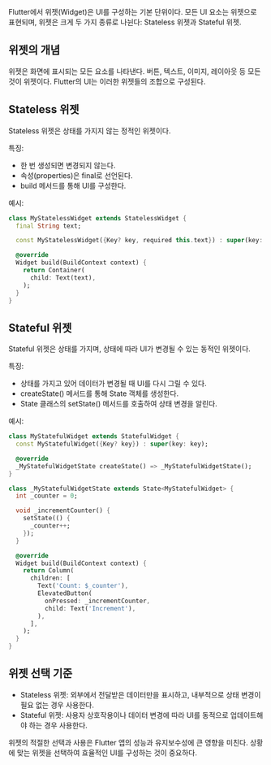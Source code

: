 Flutter에서 위젯(Widget)은 UI를 구성하는 기본 단위이다. 모든 UI 요소는 위젯으로 표현되며, 위젯은 크게 두 가지 종류로 나뉜다: Stateless 위젯과 Stateful 위젯.

## 위젯의 개념

위젯은 화면에 표시되는 모든 요소를 나타낸다. 버튼, 텍스트, 이미지, 레이아웃 등 모든 것이 위젯이다. Flutter의 UI는 이러한 위젯들의 조합으로 구성된다.

## Stateless 위젯

Stateless 위젯은 상태를 가지지 않는 정적인 위젯이다.

특징:
- 한 번 생성되면 변경되지 않는다.
- 속성(properties)은 final로 선언된다.
- build 메서드를 통해 UI를 구성한다.

예시:
```dart
class MyStatelessWidget extends StatelessWidget {
  final String text;

  const MyStatelessWidget({Key? key, required this.text}) : super(key: key);

  @override
  Widget build(BuildContext context) {
    return Container(
      child: Text(text),
    );
  }
}
```

## Stateful 위젯

Stateful 위젯은 상태를 가지며, 상태에 따라 UI가 변경될 수 있는 동적인 위젯이다.

특징:
- 상태를 가지고 있어 데이터가 변경될 때 UI를 다시 그릴 수 있다.
- createState() 메서드를 통해 State 객체를 생성한다.
- State 클래스의 setState() 메서드를 호출하여 상태 변경을 알린다.

예시:
```dart
class MyStatefulWidget extends StatefulWidget {
  const MyStatefulWidget({Key? key}) : super(key: key);

  @override
  _MyStatefulWidgetState createState() => _MyStatefulWidgetState();
}

class _MyStatefulWidgetState extends State<MyStatefulWidget> {
  int _counter = 0;

  void _incrementCounter() {
    setState(() {
      _counter++;
    });
  }

  @override
  Widget build(BuildContext context) {
    return Column(
      children: [
        Text('Count: $_counter'),
        ElevatedButton(
          onPressed: _incrementCounter,
          child: Text('Increment'),
        ),
      ],
    );
  }
}
```

## 위젯 선택 기준

- Stateless 위젯: 외부에서 전달받은 데이터만을 표시하고, 내부적으로 상태 변경이 필요 없는 경우 사용한다.
- Stateful 위젯: 사용자 상호작용이나 데이터 변경에 따라 UI를 동적으로 업데이트해야 하는 경우 사용한다.

위젯의 적절한 선택과 사용은 Flutter 앱의 성능과 유지보수성에 큰 영향을 미친다. 상황에 맞는 위젯을 선택하여 효율적인 UI를 구성하는 것이 중요하다.